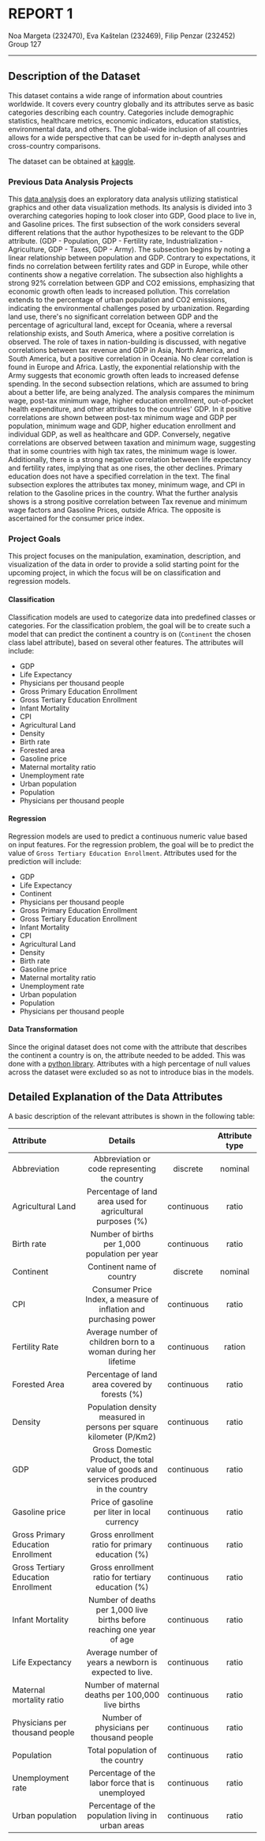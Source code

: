 # REPORT 1

Noa Margeta (232470), Eva Kaštelan (232469), Filip Penzar (232452)\
Group 127

---

## Description of the Dataset

This dataset contains a wide range of information about countries worldwide.
It covers every country globally and its attributes serve as basic categories describing each country. Categories include demographic statistics, healthcare metrics, economic indicators, education statistics, environmental data, and others. The global-wide inclusion of all countries allows for a wide perspective that can be used for in-depth analyses and cross-country comparisons.

The dataset can be obtained at [kaggle](https://www.kaggle.com/datasets/nelgiriyewithana/countries-of-the-world-2023).

### Previous Data Analysis Projects

This [data analysis](https://www.kaggle.com/code/amgedelshiekh/continent-level-eda#1.-GDP) does an exploratory data analysis utilizing statistical graphics and other data visualization methods. Its analysis is divided into 3 overarching categories hoping to look closer into GDP, Good place to live in, and Gasoline prices. The first subsection of the work considers several different relations that the author hypothesizes to be relevant to the GDP attribute. (GDP - Population, GDP - Fertility rate, Industrialization - Agriculture, GDP - Taxes, GDP - Army). The subsection begins by noting a linear relationship between population and GDP. Contrary to expectations, it finds no correlation between fertility rates and GDP in Europe, while other continents show a negative correlation. The subsection also highlights a strong 92% correlation between GDP and CO2 emissions, emphasizing that economic growth often leads to increased pollution. This correlation extends to the percentage of urban population and CO2 emissions, indicating the environmental challenges posed by urbanization. Regarding land use, there's no significant correlation between GDP and the percentage of agricultural land, except for Oceania, where a reversal relationship exists, and South America, where a positive correlation is observed.
The role of taxes in nation-building is discussed, with negative correlations between tax revenue and GDP in Asia, North America, and South America, but a positive correlation in Oceania. No clear correlation is found in Europe and Africa. Lastly, the exponential relationship with the Army suggests that economic growth often leads to increased defense spending. In the second subsection relations, which are assumed to bring about a better life, are being analyzed. The analysis compares the minimum wage, post-tax minimum wage, higher education enrollment, out-of-pocket health expenditure, and other attributes to the countries' GDP. In it positive correlations are shown between post-tax minimum wage and GDP per population, minimum wage and GDP, higher education enrollment and individual GDP, as well as healthcare and GDP. Conversely, negative correlations are observed between taxation and minimum wage, suggesting that in some countries with high tax rates, the minimum wage is lower. Additionally, there is a strong negative correlation between life expectancy and fertility rates, implying that as one rises, the other declines. Primary education does not have a specified correlation in the text. The final subsection explores the attributes tax money, minimum wage, and CPI in relation to the Gasoline prices in the country. What the further analysis shows is a strong positive correlation between Tax revenue and minimum wage factors and Gasoline Prices, outside Africa. The opposite is ascertained for the consumer price index.

### Project Goals

This project focuses on the manipulation, examination, description, and visualization of the data in order to provide a solid starting point for the upcoming project, in which the focus will be on classification and regression models.

#### Classification
Classification models are used to categorize data into predefined classes or categories.
For the classification problem, the goal will be to create such a model that can predict the continent a country is on (`Continent` the chosen class label attribute), based on several other features. 
The attributes will include:

* GDP
* Life Expectancy
* Physicians per thousand people
* Gross Primary Education Enrollment
* Gross Tertiary Education Enrollment
* Infant Mortality
* CPI
* Agricultural Land
* Density
* Birth rate
* Forested area
* Gasoline price
* Maternal mortality ratio
* Unemployment rate
* Urban population
* Population
* Physicians per thousand people

#### Regression

Regression models are used to predict a continuous numeric value based on input features. 
For the regression problem, the goal will be to predict the value of `Gross Tertiary Education Enrollment`. Attributes used for the prediction will include:

* GDP
* Life Expectancy
* Continent
* Physicians per thousand people
* Gross Primary Education Enrollment
* Gross Tertiary Education Enrollment
* Infant Mortality
* CPI
* Agricultural Land
* Density
* Birth rate
* Gasoline price
* Maternal mortality ratio
* Unemployment rate
* Urban population
* Population
* Physicians per thousand people


#### Data Transformation

Since the original dataset does not come with the attribute that describes the continent a country is on, the attribute needed to be added. This was done with a [python library](https://pypi.org/project/pycountry-convert/).
Attributes with a high percentage of null values across the dataset were excluded so as not to introduce bias in the models. 

## Detailed Explanation of the Data Attributes

A basic description of the relevant attributes is shown in the following table:

| Attribute | Details |   | Attribute type   |
|:---| :---:|:---:|:---:|
| Abbreviation | Abbreviation or code representing the country |discrete|nominal|
| Agricultural Land | Percentage of land area used for agricultural purposes (%) |continuous|ratio|
| Birth rate|  Number of births per 1,000 population per year |continuous|ratio|
| Continent| Continent name of country |discrete|nominal|
| CPI | Consumer Price Index, a measure of inflation and purchasing power |continuous|ratio|
|Fertility Rate | Average number of children born to a woman during her lifetime | continuous | ration|
|Forested Area |Percentage of land area covered by forests (%) | continuous | ratio |
| Density| Population density measured in persons per square kilometer (P/Km2) |continuous|ratio|
| GDP | Gross Domestic Product, the total value of goods and services produced in the country |continuous|ratio|
| Gasoline price| Price of gasoline per liter in local currency  |continuous|ratio|
| Gross Primary Education Enrollment |Gross enrollment ratio for primary education (%) |continuous|ratio|
| Gross Tertiary Education Enrollment| Gross enrollment ratio for tertiary education (%) |continuous|ratio|
| Infant Mortality| Number of deaths per 1,000 live births before reaching one year of age |continuous|ratio|
| Life Expectancy |Average number of years a newborn is expected to live.  |continuous|ratio|
| Maternal mortality ratio | Number of maternal deaths per 100,000 live births |continuous|ratio|
| Physicians per thousand people| Number of physicians per thousand people  |continuous|ratio|
| Population | Total population of the country |continuous|ratio|
| Unemployment rate| Percentage of the labor force that is unemployed |continuous|ratio|
| Urban population | Percentage of the population living in urban areas |continuous|ratio|

